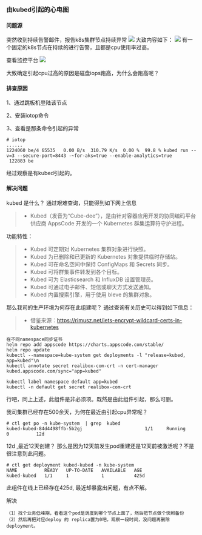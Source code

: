 ### 由kubed引起的心电图

#### 问题源
突然收到持续告警邮件，报告k8s集群节点持续异常
![](https://cdn.nlark.com/yuque/0/2020/png/1143489/1607503601654-c3e2ce85-3d34-4d88-9db7-c6fa9ecd1b26.png)
大致内容如下：
![](https://cdn.nlark.com/yuque/0/2020/png/1143489/1607503789542-4e8cf6f2-cb74-4464-b341-aea2145db96f.png)
有一个固定的k8s节点在持续的进行告警，且都是cpu使用率过高。

查看监控平台
![](https://cdn.nlark.com/yuque/0/2020/png/1143489/1607503936329-b68e0576-46ae-4eda-9150-8e03472f5663.png)

大致确定引起cpu过高的原因是磁盘iops跑高，为什么会跑高呢？

#### 排查原因
1、通过跳板机登陆该节点

2、安装iotop命令

3、查看是那条命令引起的异常
```
# iotop
......
1224060 be/4 65535	 0.00 B/s  310.79 K/s  0.00 %  99.8 % kubed run --v=3 --secure-port=8443 -~for-aks=true --enable-analytics=true
 122883 be
```
经过观察是有kubed引起的。

#### 解决问题
kubed 是什么？ 通过艰难查询，只能得到如下网上信息

> - Kubed（发音为“Cube-dee”），是由针对容器应用开发的协同编码平台供应商 AppsCode 开发的一个 Kubernetes 群集运算符守护进程。

功能特性：
> - Kubed 可定期对 Kubernetes 集群对象进行快照。
> - Kubed 为已删除和已更新的 Kubernetes 对象提供临时存储站。
> - Kubed 可在命名空间中保持 ConfigMaps 和 Secrets 同步。
> - Kubed 可将群集事件转发到各个目标。
> - Kubed 可为 Elasticsearch 和 InfluxDB 设置管理员。
> - Kubed 可通过电子邮件、短信或聊天方式发送通知。
> - Kubed 内置搜索引擎，用于使用 bleve 的集群对象。

那么我司的生产环境为何存在此组建呢？ 通过查询有关历史可以得到如下信息：
> - 借鉴来源：https://rimusz.net/lets-encrypt-wildcard-certs-in-kubernetes
```
在不同namespace同步证书
helm repo add appscode https://charts.appscode.com/stable/
helm repo update
kubectl --namespace=kube-system get deployments -l "release=kubed, app=kubed"\n
kubectl annotate secret realibox-com-crt -n cert-manager kubed.appscode.com/sync="app=kubed"

kubectl label namespace default app=kubed
kubectl -n default get secret realibox-com-crt
```
行吧，同上上述，此组件是非必须项。既然是由此组件引起，那么可删。

我司集群已经存在500余天，为何在最近由引起cpu异常呢？
```
# ctl get po -n kube-system  | grep  kubed
kubed-kubed-84d4498ffb-5b2gj                       1/1     Running            0          12d
```
12d ,最近12天创建？ 那么是因为12天前发生pod重建还是12天前被激活呢？不是很注意到此问题。
```
# ctl get deployment kubed-kubed -n kube-system
NAME          READY   UP-TO-DATE   AVAILABLE   AGE
kubed-kubed   1/1     1            1           425d
```
此组件在线上已经存在425d, 最近却暴露出问题，有点不解。

解决
```
（1）找个业务低峰期，看看这个pod是调度到哪个节点上面了，然后把节点做个快照备份
（2）然后再把对应deploy 的 replica置为0吧，观察一段时间，没问题再删除deployment。
```
